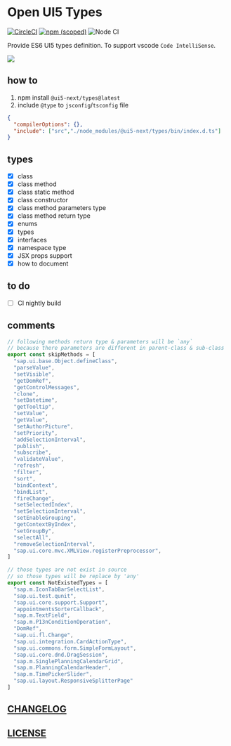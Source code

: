 # Open UI5 Types

[![CircleCI](https://circleci.com/gh/ui5-next/types.svg?style=shield)](https://circleci.com/gh/ui5-next/types)
[![npm (scoped)](https://img.shields.io/npm/v/@ui5-next/types.svg)](https://www.npmjs.com/package/@ui5-next/types)
![Node CI](https://github.com/ui5-next/types/workflows/Node%20CI/badge.svg)

Provide ES6 UI5 types definition. To support vscode `Code IntelliSense`.

![](https://res.cloudinary.com/digf90pwi/image/upload/v1553674217/2019-03-27_16-09-03_mvqoz6.png)

## how to

1. npm install `@ui5-next/types@latest`
1. include `@type` to `jsconfig`/`tsconfig` file

```json
{
  "compilerOptions": {},
  "include": ["src","./node_modules/@ui5-next/types/bin/index.d.ts"]
}
```


## types

* [x] class
* [x] class method
* [x] class static method
* [x] class constructor
* [x] class method parameters type
* [x] class method return type
* [x] enums
* [x] types
* [x] interfaces
* [x] namespace type
* [x] JSX props support
* [x] how to document

## to do

* [ ] CI nightly build

## comments

```typescript
// following methods return type & parameters will be `any`
// because there parameters are different in parent-class & sub-class
export const skipMethods = [
  "sap.ui.base.Object.defineClass",
  "parseValue",
  "setVisible",
  "getDomRef",
  "getControlMessages",
  "clone",
  "setDatetime",
  "getTooltip",
  "setValue",
  "getValue",
  "setAuthorPicture",
  "setPriority",
  "addSelectionInterval",
  "publish",
  "subscribe",
  "validateValue",
  "refresh",
  "filter",
  "sort",
  "bindContext",
  "bindList",
  "fireChange",
  "setSelectedIndex",
  "setSelectionInterval",
  "setEnableGrouping",
  "getContextByIndex",
  "setGroupBy",
  "selectAll",
  "removeSelectionInterval",
  "sap.ui.core.mvc.XMLView.registerPreprocessor",
]

// those types are not exist in source
// so those types will be replace by 'any'
export const NotExistedTypes = [
  "sap.m.IconTabBarSelectList",
  "sap.ui.test.qunit",
  "sap.ui.core.support.Support",
  "appointmentsSorterCallback",
  "sap.m.TextField",
  "sap.m.P13nConditionOperation",
  "DomRef",
  "sap.ui.fl.Change",
  "sap.ui.integration.CardActionType",
  "sap.ui.commons.form.SimpleFormLayout",
  "sap.ui.core.dnd.DragSession",
  "sap.m.SinglePlanningCalendarGrid",
  "sap.m.PlanningCalendarHeader",
  "sap.m.TimePickerSlider",
  "sap.ui.layout.ResponsiveSplitterPage"
]
```

## [CHANGELOG](./CHANGELOG.md)

## [LICENSE](./LICENSE)